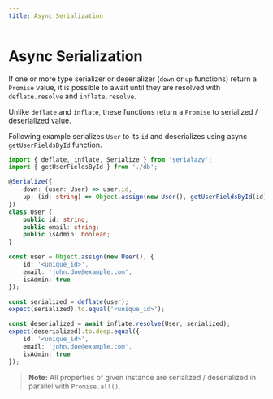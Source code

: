 ```yaml
---
title: Async Serialization
---
```


# Async Serialization

If one or more type serializer or deserializer (`down` or `up` functions) return a `Promise` value,
it is possible to await until they are resolved with `deflate.resolve` and `inflate.resolve`.

Unlike `deflate` and `inflate`, these functions return a `Promise` to serialized / deserialized value.

Following example serializes `User` to its `id` and deserializes using async `getUserFieldsById` function.

```ts
import { deflate, inflate, Serialize } from 'serialazy';
import { getUserFieldsById } from './db';

@Serialize({
    down: (user: User) => user.id,
    up: (id: string) => Object.assign(new User(), getUserFieldsById(id))
})
class User {
    public id: string;
    public email: string;
    public isAdmin: boolean;
}

const user = Object.assign(new User(), {
    id: '<unique_id>',
    email: 'john.doe@example.com',
    isAdmin: true
});

const serialized = deflate(user);
expect(serialized).to.equal('<unique_id>');

const deserialized = await inflate.resolve(User, serialized);
expect(deserialized).to.deep.equal({
    id: '<unique_id>',
    email: 'john.doe@example.com',
    isAdmin: true
});
```

> __Note:__ All properties of given instance are serialized / deserialized in parallel with `Promise.all()`.
